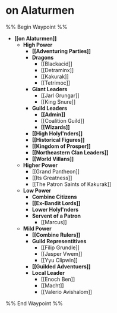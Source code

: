 # on Alaturmen
%% Begin Waypoint %%
- **[[on Alaturmen]]**
	- **High Power**
		- **[[Adventuring Parties]]**
		- **Dragons**
			- [[Blackacid]]
			- [[Detraminx]]
			- [[Kakurak]]
			- [[Tetrimoc]]
		- **Giant Leaders**
			- [[Jarl Grungar]]
			- [[King Snure]]
		- **Guild Leaders**
			- **[[Admin]]**
			- [[Coalition Guild]]
			- **[[Wizards]]**
		- **[[High Holyl'nders]]**
		- **[[Historical Figures]]**
		- **[[Kingdom of Prosper]]**
		- **[[Northeastern Clan Leaders]]**
		- **[[World Villans]]**
	- **Higher Power**
		- [[Grand Pantheon]]
		- [[Its Greatness]]
		- [[The Patron Saints of Kakurak]]
	- **Low Power**
		- **Combine Citizens**
		- **[[Ex-Bandit Lords]]**
		- **Lower Holyl'nders**
		- **Servent of a Patron**
			- [[Marcus]]
	- **Mild Power**
		- **[[Combine Rulers]]**
		- **Guild Representitives**
			- [[Filip Grundle]]
			- [[Jasper Vwem]]
			- [[Yyu Clipwin]]
		- **[[Guilded Adventuers]]**
		- **Local Leader**
			- [[Enoch Ben]]
			- [[Macht]]
			- [[Valerio Avishalom]]

%% End Waypoint %%